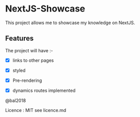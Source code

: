 # NextJS-Showcase
This project allows me to showcase my knowledge on NextJS.
## Features
The project will have :-

-[x] links to other pages 

-[x] styled

-[x] Pre-rendering

-[x] dynamics routes implemented
 
 
 @bal2018
 
 Licence : MIT see licence.md